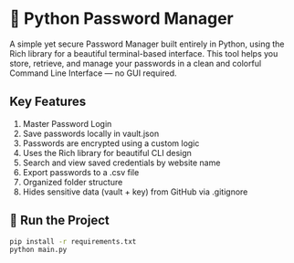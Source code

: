 # 🔐 Python Password Manager

A simple yet secure Password Manager built entirely in Python, using the Rich library for a beautiful terminal-based interface.
This tool helps you store, retrieve, and manage your passwords in a clean and colorful Command Line Interface — no GUI required.

## Key Features
1. Master Password Login
2. Save passwords locally in vault.json
3. Passwords are encrypted using a custom logic
4. Uses the Rich library for beautiful CLI design
5. Search and view saved credentials by website name
6. Export passwords to a .csv file
7. Organized folder structure
8. Hides sensitive data (vault + key) from GitHub via .gitignore

## 🚀 Run the Project

```bash
pip install -r requirements.txt
python main.py
